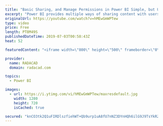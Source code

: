 ```yaml
---
title: "Basic Sharing, and Manage Permissions in Power BI Simple, but Useful"
excerpt: "Power BI provides multiple ways of sharing content with users. Each sharing method has pros and cons and can be used for specific scenarios. Some of the sharing methods can be used together to build a framework for sharing. In this post, I will talk about the most basic way of sharing Power BI content."
originalUrl: https://youtube.com/watch?v=hMEwGmWPTew
type: video
price: Free
length: PT8M49S
publishedDateTime: 2019-07-03T00:58:43Z
heat: 52

featuredContent: "<iframe width=\"800\" height=\"500\" frameborder=\"0\" src=\"https://www.youtube.com/embed/hMEwGmWPTew\" allow=\"accelerometer; autoplay; encrypted-media; gyroscope; picture-in-picture\" allowfullscreen></iframe>"

provider:
  name: RADACAD
  domain: radacad.com

topics:
  - Power BI

images:
  - url: https://i.ytimg.com/vi/hMEwGmWPTew/maxresdefault.jpg
    width: 1280
    height: 720
    isCached: true

secured: "knCO3tk2Q1uFIRDlszfiehWT+Qb9urp1uA8fU7nNZ3DYnHQh6ilG9J9TsYkRZe7aUacEn5KNmH6zbRJH6k/extOn/HsQ+4PWvh2WIN2KMVoZYU3qD9WdAo4Bfnjxo8za0la4CGRHHZX2xIvZc0iYjG2jg1Pebe1Pd6rSMSUJCAVbUMCsJ4kJEH4ttpsAUXetI1OmraridyUfS64avA9uLj1m2mJPp2mmUzyEgQHmKcMLkBVtSETNWan5/XQb8RS+kD9rTS0vyYl8PJZAL6CYk0YVe6YZ9AIJkAo/Myq6eTlr65yGlw/Q2+2NdeaReOGuaRnRL2adCSGoMDMzlGIQ2LIrnljWkLvRtcKsUcgcoQDoYXpb8oBhyh8DaC5itm7xKOJRpm+WI+b0rBTiCSbcffYHNO8jNBwC6VqdqW+B8jI=;Mjp0p2LLHQM3fue7JfHCnA=="
---
```


